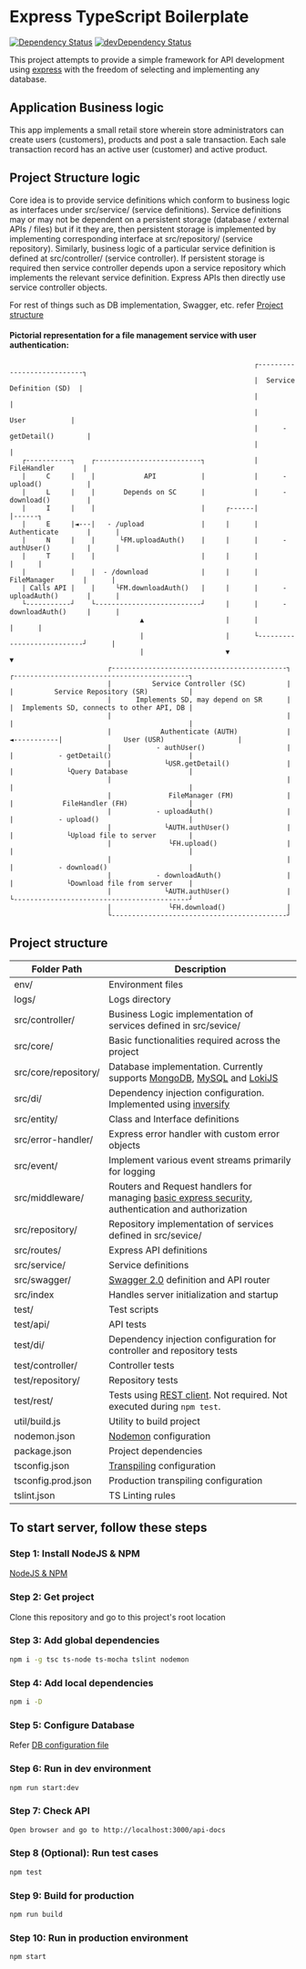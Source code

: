 # Express TypeScript Boilerplate
[![Dependency Status](https://david-dm.org/akash-kansara/express-typescript-boilerplate.svg)](https://david-dm.org/akash-kansara/express-typescript-boilerplate) [![devDependency Status](https://david-dm.org/akash-kansara/express-typescript-boilerplate/dev-status.svg)](https://david-dm.org/akash-kansara/express-typescript-boilerplate#info=devDependencies)

This project attempts to provide a simple framework for API development using [express](https://github.com/expressjs/express) with the freedom of selecting and implementing any database.

## Application Business logic

This app implements a small retail store wherein store administrators can create users (customers), products and post a sale transaction. Each sale transaction record has an active user (customer) and active product.

## Project Structure logic

Core idea is to provide service definitions which conform to business logic as interfaces under src/service/ (service definitions). Service definitions may or may not be dependent on a persistent storage (database / external APIs / files) but if it they are, then persistent storage is implemented by implementing corresponding interface at src/repository/ (service repository). Similarly, business logic of a particular service definition is defined at src/controller/ (service controller). If persistent storage is required then service controller depends upon a service repository which implements the relevant service definition. Express APIs then directly use service controller objects.

For rest of things such as DB implementation, Swagger, etc. refer [Project structure](https://github.com/akash-kansara/express-typescript-boilerplate#project-structure)

#### Pictorial representation for a file management service with user authentication:
```
                                                            ┌---------------------------┐
                                                            |  Service Definition (SD)  |
                                                            |                           |
                                                            |            User           |
                                                            |      - getDetail()        |
                                                            |                           |
   ┌-----------┐    ┌--------------------------┐            |         FileHandler       |
   |     C     |    |            API           |            |      - upload()           |
   |     L     |    |       Depends on SC      |            |      - download()         |
   |     I     |    |                          |     ┌------|                           |------┐
   |     E     |◄---|   - /upload              |     |      |        Authenticate       |      |
   |     N     |    |      └FM.uploadAuth()    |     |      |      - authUser()         |      |
   |     T     |    |                          |     |      |                           |      |
   |           |    |  - /download             |     |      |         FileManager       |      |
   | Calls API |    |     └FM.downloadAuth()   |     |      |      - uploadAuth()       |      |
   └-----------┘    └--------------------------┘     |      |      - downloadAuth()     |      |
                                ▲                    |      |                           |      |
                                |                    |      └---------------------------┘      |
                                |                    ▼                                         ▼
                        ┌-------------------------------------------┐            ┌-------------------------------------------┐
                        |          Service Controller (SC)          |            |          Service Repository (SR)          |
                        |      Implements SD, may depend on SR      |            |  Implements SD, connects to other API, DB |
                        |                                           |            |                                           |
                        |            Authenticate (AUTH)            |◄-----------|               User (USR)                  |
                        |           - authUser()                    |            |           - getDetail()                   |
                        |             └USR.getDetail()              |            |             └Query Database               |
                        |                                           |            |                                           |
                        |              FileManager (FM)             |            |            FileHandler (FH)               |
                        |           - uploadAuth()                  |            |           - upload()                      |
                        |             └AUTH.authUser()              |            |             └Upload file to server        |
                        |              └FH.upload()                 |            |                                           |
                        |                                           |            |           - download()                    |
                        |           - downloadAuth()                |            |             └Download file from server    |
                        |             └AUTH.authUser()              |            └-------------------------------------------┘
                        |              └FH.download()               |
                        └-------------------------------------------┘
```

## Project structure
| Folder Path | Description |
| ------------- | ------------- |
| env/ | Environment files |
| logs/ | Logs directory |
| src/controller/ | Business Logic implementation of services defined in src/sevice/ |
| src/core/ | Basic functionalities required across the project |
| src/core/repository/ | Database implementation. Currently supports [MongoDB](https://www.mongodb.com/), [MySQL](https://www.mysql.com/) and [LokiJS](https://github.com/techfort/LokiJS) |
| src/di/ | Dependency injection configuration. Implemented using [inversify](https://www.npmjs.com/package/inversify) |
| src/entity/ | Class and Interface definitions |
| src/error-handler/ | Express error handler with custom error objects |
| src/event/ | Implement various event streams primarily for logging |
| src/middleware/ | Routers and Request handlers for managing [basic express security](https://expressjs.com/en/advanced/best-practice-security.html), authentication and authorization |
| src/repository/ | Repository implementation of services defined in src/sevice/ |
| src/routes/ | Express API definitions |
| src/service/ | Service definitions |
| src/swagger/ | [Swagger 2.0](https://swagger.io/docs/specification/2-0/basic-structure/) definition and API router |
| src/index | Handles server initialization and startup |
| test/ | Test scripts |
| test/api/ | API tests |
| test/di/ | Dependency injection configuration for controller and repository tests |
| test/controller/ | Controller tests |
| test/repository/ | Repository tests |
| test/rest/ | Tests using [REST client](https://marketplace.visualstudio.com/items?itemName=humao.rest-client). Not required. Not executed during `npm test`. |
| util/build.js | Utility to build project |
| nodemon.json | [Nodemon](https://github.com/remy/nodemon) configuration |
| package.json | Project dependencies |
| tsconfig.json | [Transpiling](https://www.typescriptlang.org/docs/handbook/tsconfig-json.html) configuration |
| tsconfig.prod.json | Production transpiling configuration |
| tslint.json | TS Linting rules |


## To start server, follow these steps

### Step 1: Install NodeJS & NPM

[NodeJS & NPM](https://nodejs.org/en/download/)

### Step 2: Get project
Clone this repository and go to this project's root location

### Step 3: Add global dependencies

```bash
npm i -g tsc ts-node ts-mocha tslint nodemon
```

### Step 4: Add local dependencies

```bash
npm i -D
```

### Step 5: Configure Database

Refer [DB configuration file](DB.md)

### Step 6: Run in dev environment

```bash
npm run start:dev
```

### Step 7: Check API

```bash
Open browser and go to http://localhost:3000/api-docs
```

### Step 8 (Optional): Run test cases

```bash
npm test
```

### Step 9: Build for production

```bash
npm run build
```

### Step 10: Run in production environment

```bash
npm start
```